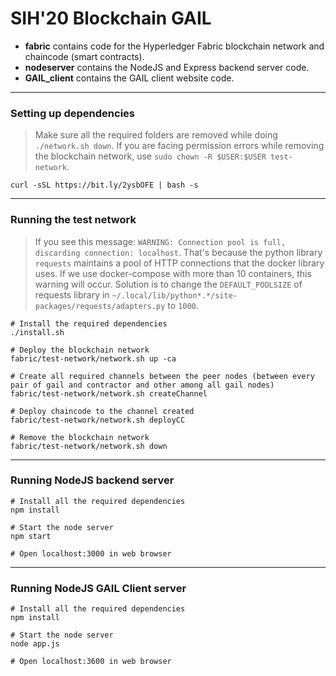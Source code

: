 # SIH'20 Blockchain GAIL

* **fabric** contains code for the Hyperledger Fabric blockchain network and chaincode (smart contracts).
* **nodeserver** contains the NodeJS and Express backend server code.
* **GAIL_client** contains the GAIL client website code.

---

### Setting up dependencies

> Make sure all the required folders are removed while doing `./network.sh down`. If you are facing permission errors while removing the blockchain network, use `sudo chown -R $USER:$USER test-network`.

```shell
curl -sSL https://bit.ly/2ysbOFE | bash -s
```

---

### Running the test network

> If you see this message: `WARNING: Connection pool is full, discarding connection: localhost`. That's because the python library `requests` maintains a pool of HTTP connections that the docker library uses. If we use docker-compose with more than 10 containers, this warning will occur. Solution is to change the `DEFAULT_POOLSIZE` of requests library in `~/.local/lib/python*.*/site-packages/requests/adapters.py` to `1000`.

```shell
# Install the required dependencies
./install.sh

# Deploy the blockchain network
fabric/test-network/network.sh up -ca

# Create all required channels between the peer nodes (between every pair of gail and contractor and other among all gail nodes)
fabric/test-network/network.sh createChannel

# Deploy chaincode to the channel created
fabric/test-network/network.sh deployCC

# Remove the blockchain network
fabric/test-network/network.sh down
```

---

### Running NodeJS backend server

```shell
# Install all the required dependencies
npm install

# Start the node server
npm start

# Open localhost:3000 in web browser
```

---

### Running NodeJS GAIL Client server

```shell
# Install all the required dependencies
npm install

# Start the node server
node app.js

# Open localhost:3600 in web browser
```
